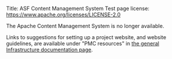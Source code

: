 Title: ASF Content Management System Test page
license: https://www.apache.org/licenses/LICENSE-2.0

The Apache Content Management System is no longer available.

Links to suggestions for setting up a project website, and website guidelines, are available under "PMC resources" in <a href="https://infra.apache.org/doc.html" target="_blank">the general Infrastructure documentation page</a>.
